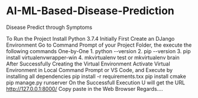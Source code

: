 # AI-ML-Based-Disease-Prediction
Disease Predict through Symptoms

To Run the Project
Install Python 3.7.4 
Initially First Create an DJango Environment
Go to Command Prompt of your Project Folder, the execute the following commands One-by-One
      1.	python --version
      2.	pip --version
      3.	pip install virtualenvwrapper-win
      4.	mkvirtualenv test or mkvirtualenv brain
After Successfully Creating the Virtual Environment
Activate Virtual Environment in Local Command Prompt or VS Code, and Execute by installing all dependencies
      pip install -r requirements.txx
      pip install cmake
      pip manage.py runserver
On the Successfull Execution U will get the URL http://127.0.0.1:8000/ 
Copy paste in the Web Browser
Regards....
